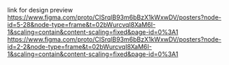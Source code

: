 link for design preview
https://www.figma.com/proto/CISrqlB93m6bBzX1kWxwDV/posters?node-id=5-28&node-type=frame&t=02bWurcvqI8XaM6I-1&scaling=contain&content-scaling=fixed&page-id=0%3A1
https://www.figma.com/proto/CISrqlB93m6bBzX1kWxwDV/posters?node-id=2-2&node-type=frame&t=02bWurcvqI8XaM6I-1&scaling=contain&content-scaling=fixed&page-id=0%3A1
